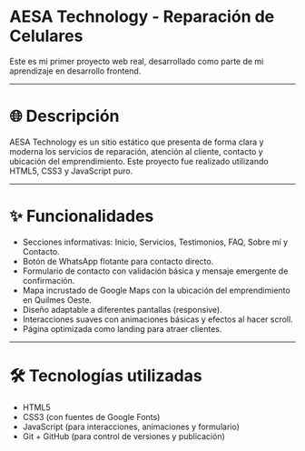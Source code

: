 # AESA Technology - Reparación de Celulares

Este es mi primer proyecto web real, desarrollado como parte de mi aprendizaje en desarrollo frontend.

---

# 🌐 Descripción

AESA Technology es un sitio estático que presenta de forma clara y moderna los servicios de reparación, atención al cliente, contacto y ubicación del emprendimiento. Este proyecto fue realizado utilizando HTML5, CSS3 y JavaScript puro.

---

# ✨ Funcionalidades

- Secciones informativas: Inicio, Servicios, Testimonios, FAQ, Sobre mí y Contacto.
- Botón de WhatsApp flotante para contacto directo.
- Formulario de contacto con validación básica y mensaje emergente de confirmación.
- Mapa incrustado de Google Maps con la ubicación del emprendimiento en Quilmes Oeste.
- Diseño adaptable a diferentes pantallas (responsive).
- Interacciones suaves con animaciones básicas y efectos al hacer scroll.
- Página optimizada como landing para atraer clientes.

---

# 🛠️ Tecnologías utilizadas

- HTML5
- CSS3 (con fuentes de Google Fonts)
- JavaScript (para interacciones, animaciones y formulario)
- Git + GitHub (para control de versiones y publicación)
